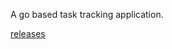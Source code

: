 A go based task tracking application.

[releases](https://github.com/QuinnChrest/togo/releases/tag/v1.0.0)
